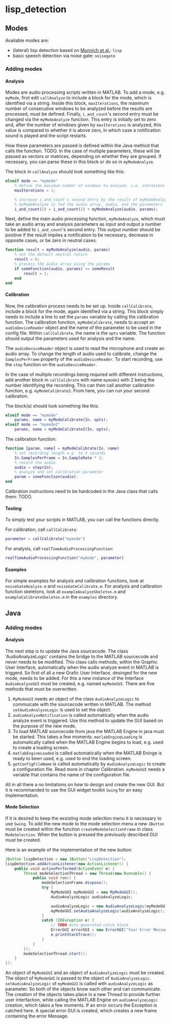 # lisp_detection

## Modes

Available modes are:

* (lateral) lisp detection based on [Munnich et al.](https://github.com/munnich/lateral-lisp): `lisp`
* basic speech detection via noise gate: `noisegate`

### Adding modes

#### Analysis

Modes are audio processing scripts written in MATLAB.
To add a mode, e.g. `myMode`, first edit `callAnalyze` to include a block for the mode, which is identified via a string.
Inside this block, `maxIterations`, the maximum number of consecutive windows to be analyzed before the results are processed, must be defined.
Finally, `i_and_count`'s second entry must be changed via the `myModeAnalyze` function.
This entry is initially set to zero and, after the number of windows given by `maxIterations` is analyzed, this value is compared to whether it is above zero, in which case a notification sound is played and the script restarts.

How these parameters are passed is defined within the Java method that calls the function. TODO.
In the case of multiple parameters, these will be passed as vectors or matrices, depending on whether they are grouped. If necessary, you can parse these in this block or do so in `myModeAnalyze`.

The block in `callAnalyze` should look something like this:

```Matlab
elseif mode == "mymode"
    % define the maximum number of windows to analyze, i.e. iterations of the function to be run before the result is analyzed
    maxIterations = 1;

    % increase i_and_count's second entry by the result of myModeAnalyze
    % myModeAnalyze is fed the audio array, audio, and the parameters
    i_and_count(2) = i_and_count(2) + myModeAnalyze(audio, params);
```

Next, define the main audio processing function, `myModeAnalyze`, which must take an audio array and analysis parameters as input and output a number to be added to `i_and_count`'s second entry.
This output number should be positive if the result implies a notification to be necessary, decrease in opposite cases, or be zero in neutral cases.

```Matlab
function result = myModeAnalyze(audio, params)
    % set the default neutral return
    result = 0;
    % process the audio array using the params
    if someFunction(audio, params) == someResult
        result = 1;
    end
end
```

#### Calibration

Now, the calibration process needs to be set up.
Inside `callCalibrate`, include a block for the mode, again identified via a string.
This block simply needs to include a line to set the `params` variable by calling the calibration function.
The calibration function, `myModeCalibrate`, needs to accept an `audioDeviceReader` object and the name of the parameter to be used in the config file.
Within `callCalibrate`, the name is the `opts` variable.
The function should output the parameters used for analysis and the name.

The `audioDeviceReader` object is used to read the microphone and create an audio array.
To change the length of audio used to calibrate, change the `SamplesPerFrame` property of the `audioDeviceReader`.
To start recording, use the `step` function on the `audioDeviceReader`.

In the case of multiple recordings being required with different instructions, add another block in `callCalibrate` with name `mymode2` with 2 being the number identifying the recording.
This can then call another calibration function, e.g. `myModeCalibrate2`.
From here, you can run your second calibration.

The block(s) should look something like this:

```Matlab
elseif mode == "mymode"
    params, name = myModeCalibrate(In, opts);
elseif mode == "mymode2"
    params, name = myModeCalibrate2(In, opts);
```

The calibration function:

```Matlab
function [param, name] = myModeCalibrate(In, name)
    % set recording length e.g. to 3 seconds
    In.SamplesPerFrame = In.SampleRate * 3;
    % record the audio
    audio = step(In);
    % analyze and set calibration parameter
    param = someFunction(audio);
end
```

Calibration instructions need to be hardcoded in the Java class that calls them:
TODO.

#### Testing

To simply test your scripts in MATLAB, you can call the functions directly.

For calibration, call `callCalibrate`:

```Matlab
parameter = callCalibrate("mymode")
```

For analysis, call `realTimeAudioProcessingFunction`:

```Matlab
realTimeAudioProcessingFunction("mymode", parameter)
```

#### Examples

For simple examples for analysis and calibration functions, look at `noiseGateAnalyze.m` and `noiseGateCalibrate.m`.
For analysis and calibration function skeletons, look at `exampleAnalyzeSkeleton.m` and `exampleCalibrateSkeleton.m` in the `examples` directory.



## Java

### Adding modes

#### Analysis

The next step is to update the Java sourcecode. The class 'AudioAnalyzeLogic' contains the bridge to the MATLAB sourcecode and never needs to be modified. This class calls methods, within the Graphic User Interface, automatically when the audio analyze event in MATLAB is triggerd. So first of all a new Grafic User Interface, desinged for the new mode, needs to be added. For this a new instance of the Interface `AudioAnalyzeGUI` must be created, e.g. named `myModeGUI`. There are five methods that must be overwritten. 

1. `MyModeGUI` needs an object of the class `AudioAnalyzeLogic` to commuicate with the sourcecode written in MATLAB. The method `setAudioAnalyzeLogic` is used            to set the object.
2. `audioAnalyzeNotification` is called automatically when the audio analyze event is triggered. Use this method to update the GUI based on the purpose of the            new mode.
3. To load MATLAB sourcecode from java the MATLAB Engine in java must be started. This takes a few moments. `matlabEngineLoading` is automatically called
        when the MATLAB Engine begins to load, e.g. used to create a loading screen.
4. `matlabEngineLoaded` is called automatically when the MATLAB Eninge is ready to been used, e.g. used to end the loading screen.
5. `getConfigFileName` is called automatically by `AudioAnalyzeLogic` to create a configuration file. Read more in chapter Calibration. `myModeGUI` needs a              variable that contains the name of the configuration file.

All in all there a no limitations on how to design and create the new GUI. But it is recommanded to use the GUI widget toolkit `Swing` for an easy implementation. 

#### Mode Selection

If it is desired to keep the exsisting mode selection menu it is necessary to use `Swing`. To add the new mode to the mode selection menu a new `JButton` must be created within the function `createModeSelectionFrame` in class `ModeSelection`. When the button is pressed the previously described GUI must be created.  

Here is an example of the implementation of the new button:

```Java
JButton lispDetection = new JButton("LispDetection");
lispDetection.addActionListener(new ActionListener() {
    public void actionPerformed(ActionEvent e) {
        Thread modeSelectionThread = new Thread(new Runnable() {
            public void run() {
                modeSelectionFrame.dispose();
                try {
                    MyModeGUI myModeGUI = new MyModeGUI();
                    AudioAnalyzeLogic audioAnalyzeLogic;

                    audioAnalyzeLogic = new AudioAnalyzeLogic(myModeGUI);
                    myModeGUI.setAudioAnalyzeLogic(audioAnalyzeLogic);
                } 
                catch (IOException e) {
                    // TODO Auto-generated catch block
                    ErrorGUI errorGUI = new ErrorGUI("Your Error Message");
                    e.printStackTrace();
                }
            }
        });
        modeSelectionThread.start();	
    }
});
```

An object of `MyModeGUI` and an object of `AudioAnalyzeLogic` must be created. The object of `MyModeGUI` is passed to the object of `AudioAnalyzeLogic`. `setAudioAnalyzeLogic` of `myModeGUI` is called with `audioAnalyzeLogic` as parameter. So both of the objects know each other and can communicate. The creation of the objects takes place in a new Thread to provide further user interfaction, while calling the MATLAB Engine on `audioAnalyzeLogic` creation, which takes a few moments. If an error occurs the Exception is catched here. A special error GUI is created, which creates a new frame containing the error Message.


